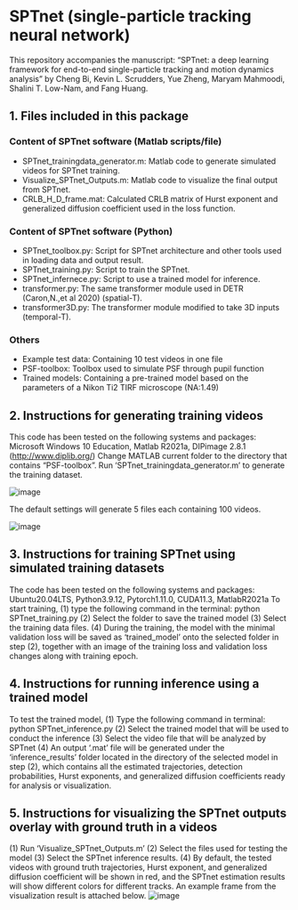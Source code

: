 # SPTnet (single-particle tracking neural network)
This repository accompanies the manuscript:
“SPTnet: a deep learning framework for end-to-end single-particle tracking and motion dynamics analysis”
by Cheng Bi, Kevin L. Scrudders, Yue Zheng, Maryam Mahmoodi, Shalini T. Low-Nam, and Fang Huang.


## 1. Files included in this package
### Content of SPTnet software (Matlab scripts/file)
* SPTnet_trainingdata_generator.m: Matlab code to generate simulated videos for SPTnet training.
* Visualize_SPTnet_Outputs.m: Matlab code to visualize the final output from SPTnet.
* CRLB_H_D_frame.mat: Calculated CRLB matrix of Hurst exponent and generalized diffusion coefficient used in the loss function.

### Content of SPTnet software (Python)
* SPTnet_toolbox.py: Script for SPTnet architecture and other tools used in loading data and output result.
* SPTnet_training.py: Script to train the SPTnet.
* SPTnet_infernece.py: Script to use a trained model for inference.
* transformer.py: The same transformer module used in DETR (Caron,N.,et al 2020) (spatial-T).
* transformer3D.py: The transformer module modified to take 3D inputs (temporal-T).

### Others
* Example test data: Containing 10 test videos in one file
* PSF-toolbox: Toolbox used to simulate PSF through pupil function
* Trained models: Containing a pre-trained model based on the parameters of a Nikon Ti2 TIRF microscope (NA:1.49)

## 2. Instructions for generating training videos
This code has been tested on the following systems and packages:
Microsoft Windows 10 Education, Matlab R2021a, DIPimage 2.8.1 (http://www.diplib.org/)
Change MATLAB current folder to the directory that contains “PSF-toolbox”.
Run ‘SPTnet_trainingdata_generator.m’ to generate the training dataset.

![image](https://github.com/user-attachments/assets/0d91fba5-65ad-4795-b75d-bcf09ece50b6)

The default settings will generate 5 files each containing 100 videos.

![image](https://github.com/user-attachments/assets/51f965b0-6846-447f-b568-bc67e5745a35)

## 3. Instructions for training SPTnet using simulated training datasets
The code has been tested on the following systems and packages:
Ubuntu20.04LTS, Python3.9.12, Pytorch1.11.0, CUDA11.3, MatlabR2021a
To start training,
(1) type the following command in the terminal: python SPTnet_training.py
(2) Select the folder to save the trained model
(3) Select the training data files.
(4) During the training, the model with the minimal validation loss will be saved as ‘trained_model’ onto the selected folder in step (2), together with an image of the training loss and validation loss changes along with training epoch.

## 4. Instructions for running inference using a trained model
To test the trained model,
(1) Type the following command in terminal: python SPTnet_inference.py
(2) Select the trained model that will be used to conduct the inference
(3) Select the video file that will be analyzed by SPTnet
(4) An output ‘.mat’ file will be generated under the ‘inference_results’ folder located in the directory of the selected model in step (2), which contains all the estimated trajectories, detection probabilities, Hurst exponents, and generalized diffusion coefficients ready for analysis or visualization.

## 5. Instructions for visualizing the SPTnet outputs overlay with ground truth in a videos
(1) Run ‘Visualize_SPTnet_Outputs.m’
(2) Select the files used for testing the model
(3) Select the SPTnet inference results.
(4) By default, the tested videos with ground truth trajectories, Hurst exponent, and generalized diffusion coefficient will be shown in red, and the SPTnet estimation results will show different colors for different tracks. An example frame from the visualization result is attached below.
![image](https://github.com/user-attachments/assets/76d0af8e-cc4e-4d85-b89c-32b7d4b9bf22)

